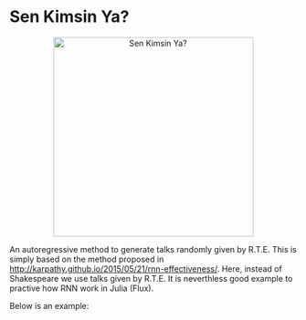 # Sen Kimsin Ya?

<p align="center">
  <img src="https://user-images.githubusercontent.com/13106580/202840615-ebddc317-f510-4681-8923-8ef5a6e5f958.jpeg" width="350" title="Sen Kimsin Ya?">
</p>


An autoregressive method to generate talks randomly given by R.T.E. This is simply based on the method proposed in http://karpathy.github.io/2015/05/21/rnn-effectiveness/. Here, instead of Shakespeare we use talks given by R.T.E.  It is neverthless good example to practive how RNN work in Julia (Flux). 


Below is an example:

 
